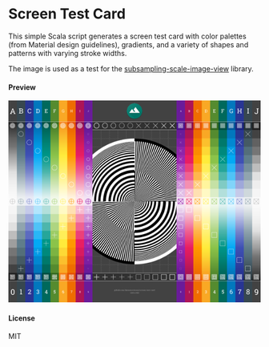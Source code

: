 Screen Test Card
================

This simple Scala script generates a screen test card with color palettes (from Material design guidelines),
gradients, and a variety of shapes and patterns with varying stroke widths.

The image is used as a test for the [subsampling-scale-image-view](https://github.com/davemorrissey/subsampling-scale-image-view)
library.

#### Preview

![Preview](preview.png)

#### License

MIT
